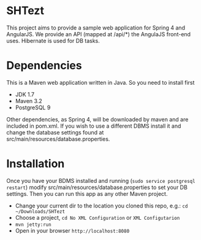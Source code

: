 SHTezt
===

This project aims to provide a sample web application for Spring 4 and AngularJS. We provide an API (mapped at /api/*) the AngulaJS front-end uses. Hibernate is used for DB tasks.

Dependencies
===

This is a Maven web application written in Java. So you need to install first
* JDK 1.7
* Maven 3.2
* PostgreSQL 9

Other dependencies, as Spring 4, will be downloaded by maven and are included in pom.xml. If you wish to use a different DBMS install it and change the database settings found at src/main/resources/database.properties.

Installation
===

Once you have your BDMS installed and running (``` sudo service postgresql restart ```) modify src/main/resources/database.properties to set your DB settings. Then you can run this app as any other Maven project.

* Change your current dir to the location you cloned this repo, e.g.: ``` cd ~/Downloads/SHTezt ```
* Choose a project, ``` cd No XML Configuration ``` or ``` XML Configutarion ```
* ``` mvn jetty:run ```
* Open in your browser ``` http://localhost:8080 ```
